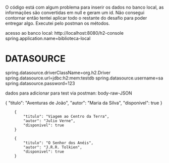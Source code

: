 O código está com algum problema para inserir os dados no banco local, as informações são convertidas em null e geram um id. Não consegui contornar então tentei aplicar todo o restante do desafio para poder entregar algo. Executei pelo postman os métodos.  

acesso ao banco local:
http://localhost:8080/h2-console
spring.application.name=biblioteca-local
# DATASOURCE
spring.datasource.driverClassName=org.h2.Driver
spring.datasource.url=jdbc:h2:mem:testdb
spring.datasource.username=sa
spring.datasource.password=123

dados para adicionar para test via postman:
body-raw-JSON

{
            "titulo": "Aventuras de João",
            "autor": "Maria da Silva",
            "disponivel": true
        }

        {
            "titulo": "Viagem ao Centro da Terra",
            "autor": "Julio Verne",
            "disponivel": true
        }

        {
            "titulo": "O Senhor dos Anéis",
            "autor": "J.R.R. Tolkien",
            "disponivel": true
        }
